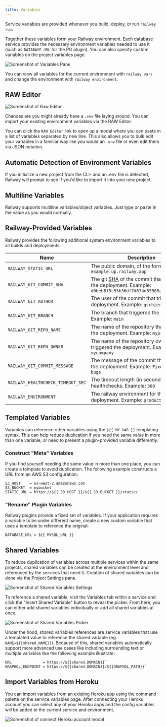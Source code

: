 ```yaml
---
title: Variables
---
```


Service variables are provided whenever you build, deploy, or run `railway run`.

Together these variables form your Railway environment. Each
database service provides the necessary environment variables needed to use it (such as
`DATABASE_URL` for the PG plugin). You can also specify custom variables on the
project variables page.

<Image src="https://res.cloudinary.com/railway/image/upload/v1656640465/docs/variables-editor_rvhbim.png"
alt="Screenshot of Variables Pane"
layout="responsive"
width={1323} height={698} quality={100} />

You can view all variables for the current environment with `railway vars` and change the environment with `railway environment`.

## RAW Editor

<Image src="https://res.cloudinary.com/railway/image/upload/v1656640465/docs/raw-editor_r6mlmr.png"
alt="Screenshot of Raw Editor"
layout="responsive"
width={552} height={572} quality={100} />

Chances are you might already have a `.env` file laying around. You can import your existing environment variables via the RAW Editor.

You can click the `RAW Editor` link to open up a modal where you can paste in a list of variables separated by new line. This also allows you to bulk edit your variables in a familiar way like you would an `.env` file or even edit them via JSON notation.

## Automatic Detection of Environment Variables

If you initialize a new project from the CLI- and an .env file is detected, Railway will prompt to see if you'd like to import it into your new project.

## Multiline Variables

Railway supports multiline variables/object variables. Just type or paste in the value as you would normally.

## Railway-Provided Variables

Railway provides the following additional system environment variables to all
builds and deployments.

| Name                              | Description                                                                                                                                                                                          |
| --------------------------------- | ---------------------------------------------------------------------------------------------------------------------------------------------------------------------------------------------------- |
| `RAILWAY_STATIC_URL`              | The public domain, of the form `example.up.railway.app`                                                                                                                                              |
| `RAILWAY_GIT_COMMIT_SHA`          | The git [SHA](https://docs.github.com/en/github/getting-started-with-github/github-glossary#commit) of the commit that triggered the deployment. Example: `d0beb8f5c55b36df7d674d55965a23b8d54ad69b` |
| `RAILWAY_GIT_AUTHOR`              | The user of the commit that triggered the deployment. Example: `gschier`                                                                                                                             |
| `RAILWAY_GIT_BRANCH`              | The branch that triggered the deployment. Example: `main`                                                                                                                                            |
| `RAILWAY_GIT_REPO_NAME`           | The name of the repository that triggered the deployment. Example: `myproject`                                                                                                                       |
| `RAILWAY_GIT_REPO_OWNER`          | The name of the repository owner that triggered the deployment. Example: `mycompany`                                                                                                                 |
| `RAILWAY_GIT_COMMIT_MESSAGE`      | The message of the commit that triggered the deployment. Example: `Fixed a few bugs`                                                                                                                 |
| `RAILWAY_HEALTHCHECK_TIMEOUT_SEC` | The timeout length (in seconds) of healthchecks. Example: `300`                                                                                                                                      |
| `RAILWAY_ENVIRONMENT`             | The railway environment for the deployment. Example: `production`                                                                                                                                    |

## Templated Variables

Variables can reference other variables using the `${{ MY_VAR }}` templating
syntax. This can help reduce duplication if you need the same value in more than
one variable, or need to present a plugin-provided variable differently.


### Construct "Meta" Variables

If you find yourself needing the same value in more than one place, you can
create a template to avoid duplication. The following example constructs a URL
from an AWS S3 configuration:

```plaintext
S3_HOST    = us-west-2.amazonaws.com
S3_BUCKET  = mybucket
STATIC_URL = https://${{ S3_HOST }}/${{ S3_BUCKET }}/static/
```

### "Rename" Plugin Variables

Railway plugins provide a fixed set of variables. If your application requires a
variable to be under different name, create a new custom variable that uses a
template to reference the original:

```plaintext
DATABASE_URL = ${{ MYSQL_URL }}
```
## Shared Variables

<PriorityBoardingBanner />

To reduce duplication of variables across multiple services within the same projects, shared variables can be created at
the environment level and referenced by the services that need it. Creation of shared variables can be done via the Project Settings pane.

<Image src="https://res.cloudinary.com/railway/image/upload/v1667332192/docs/shared-variables-settings_tzd2jk.png"
alt="Screenshot of Shared Variables Settings"
layout="responsive"
width={1694} height={1140} quality={100} />

To reference a shared variable, visit the Variables tab within a service and click the "Insert Shared Variable" button to reveal the
picker. From here, you can either add shared variables individually or add all shared variables at once.

<Image src="https://res.cloudinary.com/railway/image/upload/v1667332192/docs/shared-variables-picker_ryjble.png"
alt="Screenshot of Shared Variables Picker"
layout="responsive"
width={1784} height={1168} quality={100} />

Under the hood, shared variables references are service variables that use a templated value to reference the shared variable (eg. `NAME=${{shared.NAME}}`).
Because of this, shared variables automatically support more advanced use cases like including surrounding text or multiple variables like the following example illustrate:

```plaintext
URL              = https://${{shared.DOMAIN}}`
GRAPHQL_ENDPOINT = https://${{shared.DOMAIN}}/${{GRAPHQL_PATH}}`
```

## Import Variables from Heroku

You can import variables from an existing Heroku app using the command palette
on the service variables page. After connecting your Heroku account you can
select any of your Heroku apps and the config variables will be added to the current service and environment.

<Image src="/images/connect-heroku-account.png"
alt="Screenshot of connect Heroku account modal"
layout="responsive"
width={521} height={404} quality={100} />
